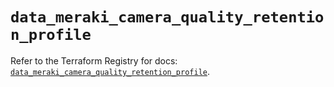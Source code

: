 # `data_meraki_camera_quality_retention_profile`

Refer to the Terraform Registry for docs: [`data_meraki_camera_quality_retention_profile`](https://registry.terraform.io/providers/ciscodevnet/meraki/1.7.1/docs/data-sources/camera_quality_retention_profile).
